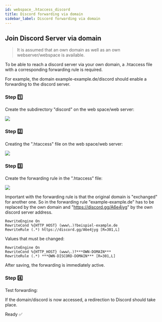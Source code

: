 ```yaml
---
id: webspace_.htaccess_discord
title: Discord forwarding via domain
sidebar_label: Discord forwarding via domain
---
```


## Join Discord Server via domain

>It is assumed that an own domain as well as an own webserver/webspace is available. 

To be able to reach a discord server via your own domain, a .htaccess file with a corresponding forwarding rule is required. 

For example, the domain example-example.de/discord should enable a forwarding to the discord server.

### Step 1️⃣
Create the subdirectory "discord" on the web space/web server: 

![](https://screensaver01.zap-hosting.com/index.php/s/zqQ7pbXdBAbiZt4/preview)

### Step 2️⃣
Creating the ".htaccess" file on the web space/web server:

![](https://screensaver01.zap-hosting.com/index.php/s/JXN57oAZTeCTe8j/preview)

### Step 3️⃣
Create the forwarding rule in the ".htaccess" file:

![](https://screensaver01.zap-hosting.com/index.php/s/Ame6nxmBdgNNM2d/preview)

Important with the forwarding rule is that the original domain is "exchanged" for another one. 
So in the forwarding rule "example-example.de" has to be replaced by the own domain and "https://discord.gg/A6e4jyg" by the own discord server address. 

```
RewriteEngine On
RewriteCond %{HTTP_HOST} (www\.)?beispiel-example.de
RewriteRule (.*) https://discord.gg/A6e4jyg [R=301,L]

```
Values that must be changed: 

```
RewriteEngine On
RewriteCond %{HTTP_HOST} (www\.)?***OWN-DOMAIN***
RewriteRule (.*) ***OWN-DISCORD-DOMAIN*** [R=301,L]
```
After saving, the forwarding is immediately active.

### Step 4️⃣
Test forwarding:

If the domain/discord is now accessed, a redirection to Discord should take place.  

Ready ✅
